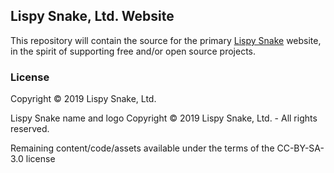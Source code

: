 ## Lispy Snake, Ltd. Website

This repository will contain the source for the primary [Lispy Snake](https://lispysnake.com) website, in the spirit
of supporting free and/or open source projects.

### License

Copyright © 2019 Lispy Snake, Ltd.

Lispy Snake name and logo Copyright © 2019 Lispy Snake, Ltd. - All rights reserved.

Remaining content/code/assets available under the terms of the CC-BY-SA-3.0 license
